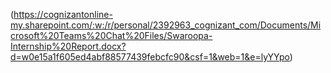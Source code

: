 (https://cognizantonline-my.sharepoint.com/:w:/r/personal/2392963_cognizant_com/Documents/Microsoft%20Teams%20Chat%20Files/Swaroopa-Internship%20Report.docx?d=w0e15a1f605ed4abf88577439febcfc90&csf=1&web=1&e=lyYYpo)
